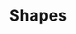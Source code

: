 ---
title: "Shapes"
tags:
  categories: visual, physical
client: "Personal"
blurb: "Some shapes made using differential growth and cut from acrylic."
showmore: false
photoset:
  id: https://www.flickr.com/photos/136394409@N04/albums/72177720297380433
---